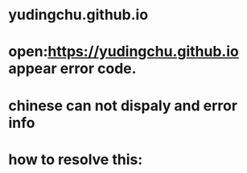 # yudingchu.github.io
# open:https://yudingchu.github.io appear error code.
# chinese can not dispaly and error info
# how to resolve this:
#
